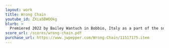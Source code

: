 ```yaml
---
layout: work
title: Wrong Chain
youtube_id: ZXia5BWOOkg
blurb: >
  Premiered 2022 by Bailey Wantuch in Bobbio, Italy as a part of the soundSCAPE new music festival.
score_url: /scores/wrong-chain.pdf
purchase_url: https://www.jwpepper.com/Wrong-Chain/11517175.item
---
```

